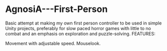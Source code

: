 # AgnosiA---First-Person
Basic attempt at making my own first person controller to be used in simple Unity projects, preferably for slow paced horror games with little to no combat and an emphasis on exploration and puzzle-solving.
FEATURES:

Movement with adjustable speed.
Mouselook.
